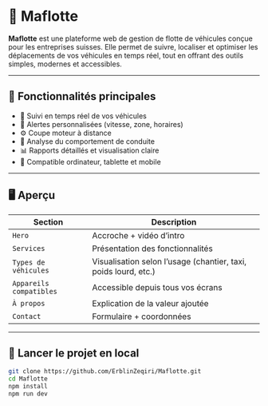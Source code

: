 # 🚗 Maflotte

**Maflotte** est une plateforme web de gestion de flotte de véhicules conçue pour les entreprises suisses. Elle permet de suivre, localiser et optimiser les déplacements de vos véhicules en temps réel, tout en offrant des outils simples, modernes et accessibles.

---

## 🧰 Fonctionnalités principales

- 📍 Suivi en temps réel de vos véhicules
- 🔔 Alertes personnalisées (vitesse, zone, horaires)
- ⚙️ Coupe moteur à distance
- 🧠 Analyse du comportement de conduite
- 📊 Rapports détaillés et visualisation claire
- 📱 Compatible ordinateur, tablette et mobile

---

## 🖥️ Aperçu

| Section | Description |
|--------|-------------|
| `Hero` | Accroche + vidéo d’intro |
| `Services` | Présentation des fonctionnalités |
| `Types de véhicules` | Visualisation selon l’usage (chantier, taxi, poids lourd, etc.) |
| `Appareils compatibles` | Accessible depuis tous vos écrans |
| `À propos` | Explication de la valeur ajoutée |
| `Contact` | Formulaire + coordonnées |

---

## 🚀 Lancer le projet en local

```bash
git clone https://github.com/ErblinZeqiri/Maflotte.git
cd Maflotte
npm install
npm run dev

